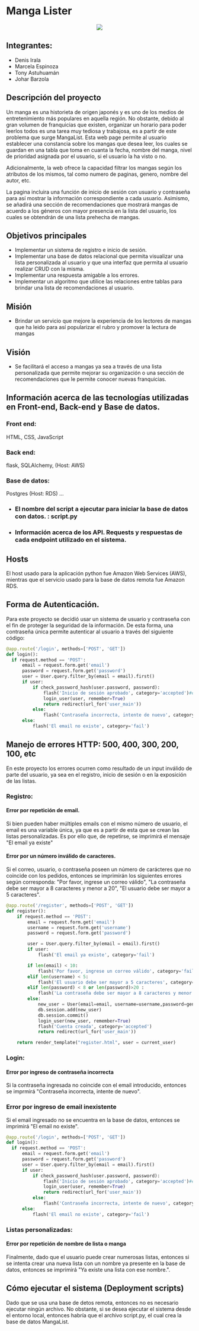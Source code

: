 # Manga Lister
<p align="center">
  <img  src="portada.png">
</p>

## Integrantes:
  * Denis Irala
  * Marcela Espinoza
  * Tony Astuhuamán 
  * Johar Barzola


## Descripción del proyecto
Un manga es una historieta de origen japonés y es uno de los medios de entretenimiento más populares en aquella región. No obstante, debido al gran volumen de franquicias que existen, organizar un horario para poder leerlos todos es una tarea muy tediosa y trabajosa, es a partir de este problema que surge MangaList.
  Esta web page permite al usuario establecer una constancia sobre los mangas que desea leer, los cuales se guardan en una tabla que toma en cuanta la fecha, nombre del manga, nivel de prioridad asignada por el usuario, si el usuario la ha visto o no.

  Adicionalmente, la web ofrece la capacidad filtrar los mangas según los atributos de los mismos, tal como numero de paginas, genero, nombre del autor, etc. 

  La pagina incluira una función de inicio de sesión con usuario y contraseña para así mostrar la información correspondiente a cada usuario. Asimismo, se añadirá una sección de recomendaciones que mostrará mangas de acuerdo a los géneros con mayor presencia en la lista del usuario, los cuales se obtendrán de una lista prehecha de mangas.

## Objetivos principales 

* Implementar un sistema de registro e inicio de sesión.
* Implementar una base de datos relacional que permita visualizar una lista personalizada al usuario y que una interfaz que permita al usuario realizar CRUD con la misma.
* Implementar una respuesta amigable a los errores.
* Implementar un algoritmo que utilice las relaciones entre tablas para brindar una lista de recomendaciones al usuario.

## Misión
* Brindar un servicio que mejore la experiencia de los lectores de mangas que ha leido para así popularizar el rubro y promover la lectura de mangas

## Visión
* Se facilitará el acceso a mangas ya sea a través de una lista personalizada que permite mejorar su organización o una sección de recomendaciones que le permite conocer nuevas franquicias.

## Información acerca de las tecnologías utilizadas en Front-end, Back-end y Base de datos.
### Front end:
HTML, CSS, JavaScript

### Back end:
flask, SQLAlchemy, (Host: AWS)

### Base de datos:
Postgres (Host: RDS)
...
  * ### El nombre del script a ejecutar para iniciar la base de datos con datos. : script.py 

  * ### Información acerca de los API. Requests y respuestas de cada endpoint utilizado en el sistema.

## Hosts
El host usado para la aplicación python fue Amazon Web Services (AWS), mientras que el servicio usado para la base de datos remota fue Amazon RDS.

## Forma de Autenticación.
Para este proyecto se decidió usar un sistema de usuario y contraseña con el fin de proteger la seguridad de la información. De esta forma, una contraseña única permite autenticar al usuario a través del siguiente código:
  ```python
 @app.route('/login', methods=['POST', 'GET'])
def login():
    if request.method == 'POST':
        email = request.form.get('email')
        password = request.form.get('password')
        user = User.query.filter_by(email = email).first()
        if user:
            if check_password_hash(user.password, password):
                flash('Inicio de sesión aprobado', category='accepted')#evaluar si dejarlo o no 
                login_user(user, remember=True)
                return redirect(url_for('user_main'))
            else:
                flash('Contraseña incorrecta, intente de nuevo', category='fail')
        else:
            flash('El email no existe', category='fail')
  ```


## Manejo de errores HTTP: 500, 400, 300, 200, 100, etc
En este proyecto los errores ocurren como resultado de un input inválido de parte del usuario, ya sea en el registro, inicio de sesión o en la exposición de las listas.
### Registro:
#### Error por repetición de email.
Si bien pueden haber múltiples emails con el mismo número de usuario, el email es una variable única, ya que es a partir de esta que se crean las listas personalizadas. Es por ello que, de repetirse, se imprimirá el mensaje "El email ya existe"
#### Error por un número inválido de caracteres.
Si el correo, usuario, o contraseña poseen un número de carácteres que no coincide con los pedidos, entonces se imprimirán los siguientes errores según corresponda: "Por favor, ingrese un correo válido", "La contraseña debe ser mayor a 8 caracteres y menor a 20", "El usuario debe ser mayor a 5 caracteres".
```python 
@app.route('/register', methods=['POST', 'GET'])
def register():
    if request.method == 'POST':
        email = request.form.get('email')
        username = request.form.get('username')
        password = request.form.get('password') 

        user = User.query.filter_by(email = email).first()
        if user:
            flash('El email ya existe', category='fail')

        if len(email) < 10:
            flash('Por favor, ingrese un correo válido', category='fail')
        elif len(username) < 5:
            flash('El usuario debe ser mayor a 5 caracteres', category='fail')
        elif len(password) < 8 or len(password)>20 :
            flash('La contraseña debe ser mayor a 8 caracteres y menor a 20', category='fail')
        else:
            new_user = User(email=email, username=username,password=generate_password_hash(password, method="sha256")) #sha256 algoritmo de seguridad 
            db.session.add(new_user)
            db.session.commit()
            login_user(new_user, remember=True)
            flash('Cuenta creada', category='accepted')
            return redirect(url_for('user_main'))

    return render_template("register.html", user = current_user)
 ```
 ### Login:
#### Error por ingreso de contraseña incorrecta
Si la contraseña ingresada no coincide con el email introducido, entonces se imprmirá "Contraseña incorrecta, intente de nuevo".

### Error por ingreso de email inexistente
Si el email ingresado no se encuentra en la base de datos, entonces se imprimirá "El email no existe".

  ```python
 @app.route('/login', methods=['POST', 'GET'])
def login():
    if request.method == 'POST':
        email = request.form.get('email')
        password = request.form.get('password')
        user = User.query.filter_by(email = email).first()
        if user:
            if check_password_hash(user.password, password):
                flash('Inicio de sesión aprobado', category='accepted')#evaluar si dejarlo o no 
                login_user(user, remember=True)
                return redirect(url_for('user_main'))
            else:
                flash('Contraseña incorrecta, intente de nuevo', category='fail')
        else:
            flash('El email no existe', category='fail')
  ```
### Listas personalizadas:
#### Error por repetición de nombre de lista o manga
  Finalmente, dado que el usuario puede crear numerosas listas, entonces si se intenta crear una nueva lista con un nombre ya presente en la base de datos, entonces se imprimirá "Ya existe una lista con ese nombre.".
  
## Cómo ejecutar el sistema (Deployment scripts)
 Dado que se usa una base de detos remota, entonces no es necesario ejecutar ningún archivo. No obstante, si se desea ejecutar el sistema desde el entorno local, entonces habría que  el archivo script.py, el cual crea la base de datos MangaList.

